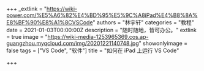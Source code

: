 +++
_extlink = "https://wiki-power.com/%E5%A6%82%E4%BD%95%E5%9C%A8iPad%E4%B8%8A%E8%BF%90%E8%A1%8CVSCode"
authors = "林宇轩"
categories = "教程"
date = 2021-01-03T00:00:00Z
description = "随时随地，皆可办公。"
extlink = true
image = "https://wiki-media-1253965369.cos.ap-guangzhou.myqcloud.com/img/20201221140748.jpg"
showonlyimage = false
tags = ["VS Code", "软件"]
title = "如何在 iPad 上运行 VS Code"

+++
